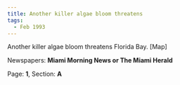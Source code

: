 ```yaml
---  
title: Another killer algae bloom threatens  
tags:  
  - Feb 1993  
---  
```

  
Another killer algae bloom threatens Florida Bay. [Map]  
  
Newspapers: **Miami Morning News or The Miami Herald**  
  
Page: **1**, Section: **A** 
